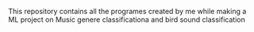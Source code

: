 This repository contains all the programes created by me while making a ML project on Music genere classificationa and bird sound classification 